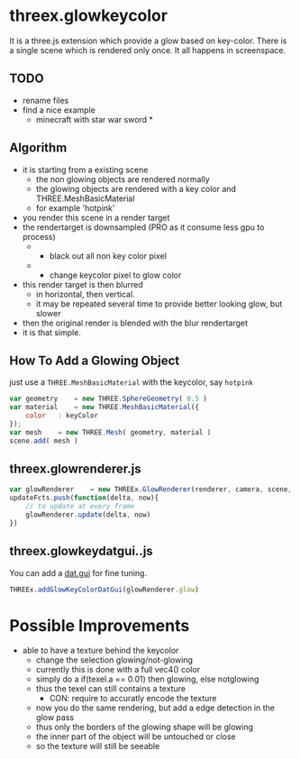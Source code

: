 threex.glowkeycolor
===================

It is a three.js extension which provide a glow based on key-color.
There is a single scene which is rendered only once.
It all happens in screenspace.

## TODO
* rename files
* find a nice example
  * minecraft with star war sword
    * 

## Algorithm
* it is starting from a existing scene
  * the non glowing objects are rendered normally
  * the glowing objects are rendered with a key color and THREE.MeshBasicMaterial
  * for example 'hotpink'
* you render this scene in a render target
* the rendertarget is downsampled (PRO as it consume less gpu to process)
  * + black out all non key color pixel
  * + change keycolor pixel to glow color 
* this render target is then blurred
  * in horizontal, then vertical. 
  * it may be repeated several time to provide better looking glow, but slower
* then the original render is blended with the blur rendertarget
* it is that simple.

## How To Add a Glowing Object

just use a ```THREE.MeshBasicMaterial``` with the keycolor, say ```hotpink```

```javascript
var geometry	= new THREE.SphereGeometry( 0.5 )
var material	= new THREE.MeshBasicMaterial({
	color	: keyColor
});
var mesh	= new THREE.Mesh( geometry, material )
scene.add( mesh )
```

## threex.glowrenderer.js

```javascript
var glowRenderer	= new THREEx.GlowRenderer(renderer, camera, scene, keyColor, glowColor)
updateFcts.push(function(delta, now){
	// to update at every frame
	glowRenderer.update(delta, now)
})
```

## threex.glowkeydatgui..js

You can add a [dat.gui](https://code.google.com/p/dat-gui/) for fine tuning.

```javascript
THREEx.addGlowKeyColorDatGui(glowRenderer.glow)
```

# Possible Improvements
* able to have a texture behind the keycolor
  * change the selection glowing/not-glowing
  * currently this is done with a full vec4() color
  * simply do a if(texel.a == 0.01) then glowing, else notglowing
  * thus the texel can still contains a texture
    * CON: require to accuratly encode the texture
  * now you do the same rendering, but add a edge detection in the glow pass
  * thus only the borders of the glowing shape will be glowing
  * the inner part of the object will be untouched or close
  * so the texture will still be seeable